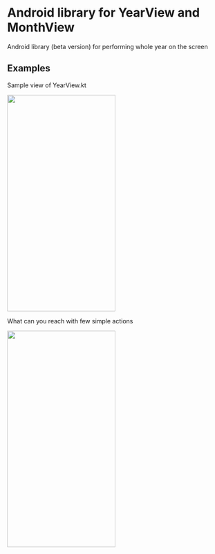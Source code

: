 # Android library for YearView and MonthView
Android library (beta version) for performing whole year on the screen
## Examples
Sample view of YearView.kt

<img src="https://user-images.githubusercontent.com/43850297/73190844-a70ee780-4137-11ea-9f69-80032a546f4b.png" width="250" height="500">

What can you reach with few simple actions

<img src="https://user-images.githubusercontent.com/43850297/73205345-e21e1480-4151-11ea-95a1-ed8a9869aad4.png" width="250" height="500">

